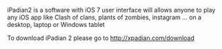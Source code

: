 iPadian2 is a software with iOS 7 user interface will allows anyone to play any iOS app like Clash of clans, plants of zombies, instagram ... on a desktop, laptop or Windows tablet

To download iPadian 2 please go to http://xpadian.com/download
